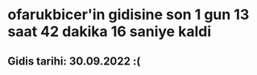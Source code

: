 # ofarukbicer'in gidisine son 1 gun 13 saat 42 dakika 16 saniye kaldi

## Gidis tarihi: 30.09.2022 :(